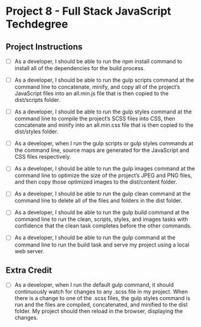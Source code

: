 # Project 8 - Full Stack JavaScript Techdegree

## Project Instructions

- [ ] As a developer, I should be able to run the npm install command to install all of the dependencies for the build process.

- [ ] As a developer, I should be able to run the gulp scripts command at the command line to concatenate, minify, and copy all of the project’s JavaScript files into an all.min.js file that is then copied to the dist/scripts folder.

- [ ] As a developer, I should be able to run the gulp styles command at the command line to compile the project’s SCSS files into CSS, then concatenate and minify into an all.min.css file that is then copied to the dist/styles folder.

- [ ] As a developer, when I run the gulp scripts or gulp styles commands at the command line, source maps are generated for the JavaScript and CSS files respectively.

- [ ] As a developer, I should be able to run the gulp images command at the command line to optimize the size of the project’s JPEG and PNG files, and then copy those optimized images to the dist/content folder.

- [ ] As a developer, I should be able to run the gulp clean command at the command line to delete all of the files and folders in the dist folder.

- [ ] As a developer, I should be able to run the gulp build command at the command line to run the clean, scripts, styles, and images tasks with confidence that the clean task completes before the other commands.

- [ ] As a developer, I should be able to run the gulp command at the command line to run the build task and serve my project using a local web server.

## Extra Credit

- [ ] As a developer, when I run the default gulp command, it should continuously watch for changes to any .scss file in my project. When there is a change to one of the .scss files, the gulp styles command is run and the files are compiled, concatenated, and minified to the dist folder. My project should then reload in the browser, displaying the changes.